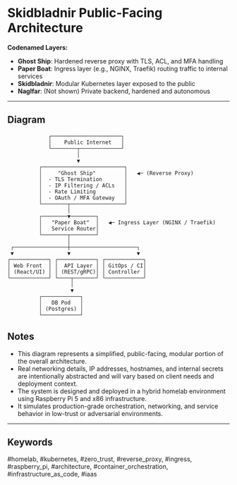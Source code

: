 # Skidbladnir Public-Facing Architecture

**Codenamed Layers:**
- **Ghost Ship**: Hardened reverse proxy with TLS, ACL, and MFA handling
- **Paper Boat**: Ingress layer (e.g., NGINX, Traefik) routing traffic to internal services
- **Skidbladnir**: Modular Kubernetes layer exposed to the public
- **Naglfar**: (Not shown) Private backend, hardened and autonomous

---

## Diagram

```
             ┌──────────────────────┐
             │    Public Internet   │
             └────────┬─────────────┘
                      │
                      ▼
          ┌──────────────────────────┐
          │     "Ghost Ship"         │   ◀─ (Reverse Proxy)
          │  - TLS Termination       │
          │  - IP Filtering / ACLs   │
          │  - Rate Limiting         │
          │  - OAuth / MFA Gateway   │
          └────────┬─────────────────┘
                   │
          ┌────────▼────────┐
          │   "Paper Boat"  │   ◀─ Ingress Layer (NGINX / Traefik)
          │   Service Router│
          └────────┬────────┘
                   │
 ┌─────────────────┼─────────────────────┐
 ▼                 ▼                     ▼
┌────────────┐ ┌────────────┐ ┌────────────┐
│ Web Front  │ │  API Layer │ │ GitOps / CI│
│ (React/UI) │ │ (REST/gRPC)│ │ Controller │
└────────────┘ └────┬───────┘ └────────────┘
                    │               
                    ▼               
          ┌────────────┐
          │   DB Pod   │
          │ (Postgres) │
          └────────────┘
```

## Notes

- This diagram represents a simplified, public-facing, modular portion of the overall architecture.
- Real networking details, IP addresses, hostnames, and internal secrets are intentionally abstracted and will vary based on client needs and deployment context.
- The system is designed and deployed in a hybrid homelab environment using Raspberry Pi 5 and x86 infrastructure.
- It simulates production-grade orchestration, networking, and service behavior in low-trust or adversarial environments.

---

## Keywords

#homelab, #kubernetes, #zero_trust, #reverse_proxy, #ingress, #raspberry_pi, #architecture, #container_orchestration, #infrastructure_as_code, #iaas
